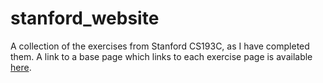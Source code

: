 # stanford_website

A collection of the exercises from Stanford CS193C, as I have completed them. A link to a base page which links to each exercise page is available [here](https://chartb-tw.github.io/stanford_website/).
